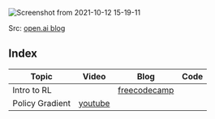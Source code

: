 ![Screenshot from 2021-10-12 15-19-11](https://user-images.githubusercontent.com/46635452/136933674-2b667953-d15c-4f28-bc93-bfeb260f6caa.png)

Src: [open.ai blog](https://spinningup.openai.com/en/latest/spinningup/rl_intro2.html)

## Index

| Topic | Video | Blog | Code |
|-------|-------|------|------|
| Intro to RL | | [freecodecamp](https://www.freecodecamp.org/news/diving-deeper-into-reinforcement-learning-with-q-learning-c18d0db58efe/) | |
|Policy Gradient | [youtube](https://www.youtube.com/watch?v=cQfOQcpYRzE&ab_channel=ElliotWaite) | |
